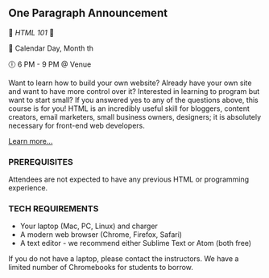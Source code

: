 ## One Paragraph Announcement
:tada: *HTML 101* :tada:

:calendar: Calendar Day, Month th

:clock6: 6 PM - 9 PM @ Venue

Want to learn how to build your own website? Already have your own site and want to have more control over it? Interested in learning to program but want to start small? If you answered yes to any of the questions above, this course is for you! HTML is an incredibly useful skill for bloggers, content creators, email marketers, small business owners, designers; it is absolutely necessary for front-end web developers.

[Learn more...](http://www.meetup.com/insert-link-to-meetup)

### PREREQUISITES

Attendees are not expected to have any previous HTML or programming experience.

### TECH REQUIREMENTS

* Your laptop (Mac, PC, Linux) and charger
* A modern web browser (Chrome, Firefox, Safari)
* A text editor - we recommend either Sublime Text or Atom (both free)

If you do not have a laptop, please contact the instructors. We have a limited number of Chromebooks for students to borrow.
